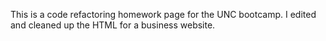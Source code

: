 This is a code refactoring homework page for the UNC bootcamp. I edited and cleaned up the HTML for a business website.
